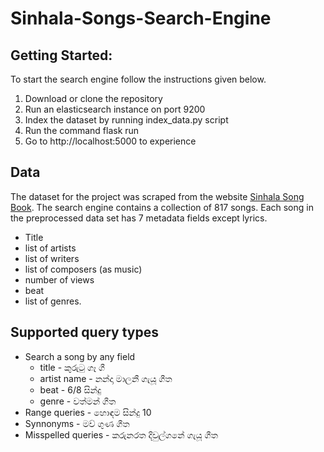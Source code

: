 # Sinhala-Songs-Search-Engine

## Getting Started:
To start the search engine follow the instructions given below.

1. Download or clone the repository
2. Run an elasticsearch instance on port 9200
3. Index the dataset by running index_data.py script
4. Run the command flask run
5. Go to http://localhost:5000 to experience

## Data
The dataset for the project was scraped from the website [Sinhala Song Book](https://sinhalasongbook.com/). The search engine contains a collection of 817 songs. Each song in the preprocessed data set has 7 metadata fields except lyrics.
- Title
- list of artists
- list of writers
- list of composers (as music)
- number of views
- beat 
- list of genres. 

## Supported query types
* Search a song by any field
  - title - කුරුටු ගෑ ගී
  - artist name - නන්දා මාලනී ගැයූ ගීත
  - beat - 6/8 සින්දු
  - genre - වත්මන් ගීත
* Range queries - හොඳම සින්දු 10
* Synnonyms - මව් ගුණ ගීත
* Misspelled queries - කරුනරත දිවුල්ගනේ ගැයූ ගීත
